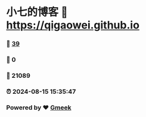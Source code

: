 # 小七的博客 :link: https://qigaowei.github.io 
### :page_facing_up: [39](https://qigaowei.github.io/tag.html) 
### :speech_balloon: 0 
### :hibiscus: 21089 
### :alarm_clock: 2024-08-15 15:35:47 
### Powered by :heart: [Gmeek](https://github.com/Meekdai/Gmeek)
